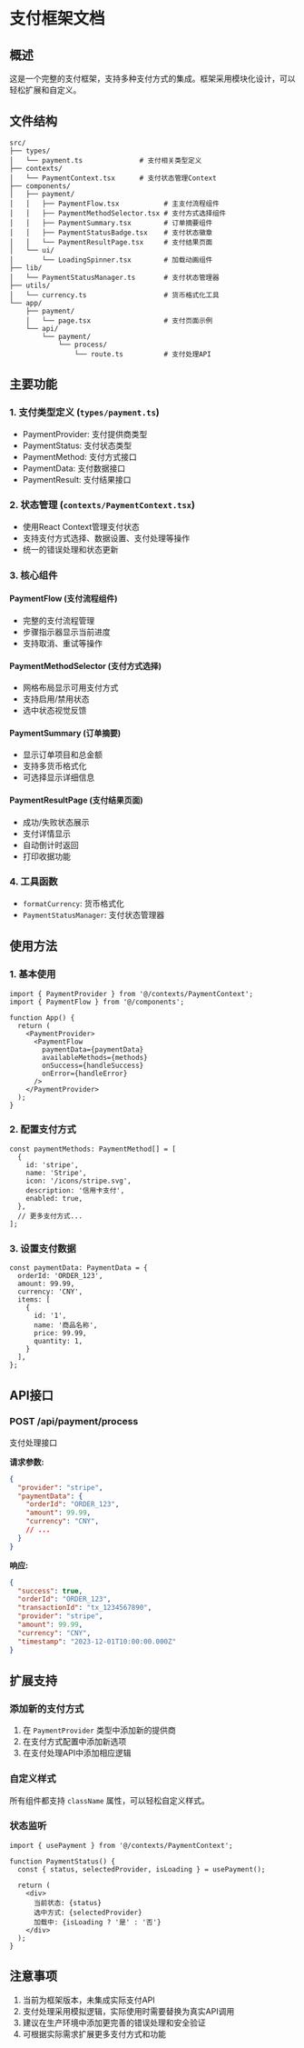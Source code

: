 # 支付框架文档

## 概述

这是一个完整的支付框架，支持多种支付方式的集成。框架采用模块化设计，可以轻松扩展和自定义。

## 文件结构

```
src/
├── types/
│   └── payment.ts              # 支付相关类型定义
├── contexts/
│   └── PaymentContext.tsx      # 支付状态管理Context
├── components/
│   ├── payment/
│   │   ├── PaymentFlow.tsx           # 主支付流程组件
│   │   ├── PaymentMethodSelector.tsx # 支付方式选择组件
│   │   ├── PaymentSummary.tsx        # 订单摘要组件
│   │   ├── PaymentStatusBadge.tsx    # 支付状态徽章
│   │   └── PaymentResultPage.tsx     # 支付结果页面
│   └── ui/
│       └── LoadingSpinner.tsx        # 加载动画组件
├── lib/
│   └── PaymentStatusManager.ts       # 支付状态管理器
├── utils/
│   └── currency.ts                   # 货币格式化工具
└── app/
    ├── payment/
    │   └── page.tsx                  # 支付页面示例
    └── api/
        └── payment/
            └── process/
                └── route.ts          # 支付处理API
```

## 主要功能

### 1. 支付类型定义 (`types/payment.ts`)
- PaymentProvider: 支付提供商类型
- PaymentStatus: 支付状态类型
- PaymentMethod: 支付方式接口
- PaymentData: 支付数据接口
- PaymentResult: 支付结果接口

### 2. 状态管理 (`contexts/PaymentContext.tsx`)
- 使用React Context管理支付状态
- 支持支付方式选择、数据设置、支付处理等操作
- 统一的错误处理和状态更新

### 3. 核心组件

#### PaymentFlow (支付流程组件)
- 完整的支付流程管理
- 步骤指示器显示当前进度
- 支持取消、重试等操作

#### PaymentMethodSelector (支付方式选择)
- 网格布局显示可用支付方式
- 支持启用/禁用状态
- 选中状态视觉反馈

#### PaymentSummary (订单摘要)
- 显示订单项目和总金额
- 支持多货币格式化
- 可选择显示详细信息

#### PaymentResultPage (支付结果页面)
- 成功/失败状态展示
- 支付详情显示
- 自动倒计时返回
- 打印收据功能

### 4. 工具函数
- `formatCurrency`: 货币格式化
- `PaymentStatusManager`: 支付状态管理器

## 使用方法

### 1. 基本使用

```tsx
import { PaymentProvider } from '@/contexts/PaymentContext';
import { PaymentFlow } from '@/components';

function App() {
  return (
    <PaymentProvider>
      <PaymentFlow
        paymentData={paymentData}
        availableMethods={methods}
        onSuccess={handleSuccess}
        onError={handleError}
      />
    </PaymentProvider>
  );
}
```

### 2. 配置支付方式

```tsx
const paymentMethods: PaymentMethod[] = [
  {
    id: 'stripe',
    name: 'Stripe',
    icon: '/icons/stripe.svg',
    description: '信用卡支付',
    enabled: true,
  },
  // 更多支付方式...
];
```

### 3. 设置支付数据

```tsx
const paymentData: PaymentData = {
  orderId: 'ORDER_123',
  amount: 99.99,
  currency: 'CNY',
  items: [
    {
      id: '1',
      name: '商品名称',
      price: 99.99,
      quantity: 1,
    }
  ],
};
```

## API接口

### POST /api/payment/process
支付处理接口

**请求参数:**
```json
{
  "provider": "stripe",
  "paymentData": {
    "orderId": "ORDER_123",
    "amount": 99.99,
    "currency": "CNY",
    // ...
  }
}
```

**响应:**
```json
{
  "success": true,
  "orderId": "ORDER_123",
  "transactionId": "tx_1234567890",
  "provider": "stripe",
  "amount": 99.99,
  "currency": "CNY",
  "timestamp": "2023-12-01T10:00:00.000Z"
}
```

## 扩展支持

### 添加新的支付方式

1. 在 `PaymentProvider` 类型中添加新的提供商
2. 在支付方式配置中添加新选项
3. 在支付处理API中添加相应逻辑

### 自定义样式

所有组件都支持 `className` 属性，可以轻松自定义样式。

### 状态监听

```tsx
import { usePayment } from '@/contexts/PaymentContext';

function PaymentStatus() {
  const { status, selectedProvider, isLoading } = usePayment();

  return (
    <div>
      当前状态: {status}
      选中方式: {selectedProvider}
      加载中: {isLoading ? '是' : '否'}
    </div>
  );
}
```

## 注意事项

1. 当前为框架版本，未集成实际支付API
2. 支付处理采用模拟逻辑，实际使用时需要替换为真实API调用
3. 建议在生产环境中添加更完善的错误处理和安全验证
4. 可根据实际需求扩展更多支付方式和功能
